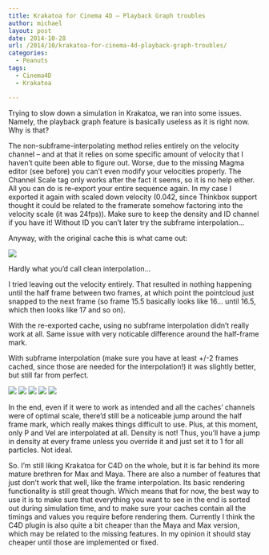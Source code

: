 ```yaml
---
title: Krakatoa for Cinema 4D – Playback Graph troubles
author: michael
layout: post
date: 2014-10-28
url: /2014/10/krakatoa-for-cinema-4d-playback-graph-troubles/
categories:
  - Peanuts
tags:
  - Cinema4D
  - Krakatoa

---
```

Trying to slow down a simulation in Krakatoa, we ran into some issues. Namely, the playback graph feature is basically useless as it is right now. Why is that?

The non-subframe-interpolating method relies entirely on the velocity channel &#8211; and at that it relies on some specific amount of velocity that I haven&#8217;t quite been able to figure out. Worse, due to the missing Magma editor (see before) you can&#8217;t even modify your velocities properly. The Channel Scale tag only works after the fact it seems, so it is no help either. All you can do is re-export your entire sequence again. In my case I exported it again with scaled down velocity (0.042, since Thinkbox support thought it could be related to the framerate somehow factoring into the velocity scale (it was 24fps)). Make sure to keep the density and ID channel if you have it! Without ID you can&#8217;t later try the subframe interpolation&#8230;

Anyway, with the original cache this is what came out:

![](http://www.flipswitchingmonkey.com/wp-content/uploads/2014/10/krakatoa_playbackgraph.jpg)

Hardly what you&#8217;d call clean interpolation&#8230;

I tried leaving out the velocity entirely. That resulted in nothing happening until the half frame between two frames, at which point the pointcloud just snapped to the next frame (so frame 15.5 basically looks like 16&#8230; until 16.5, which then looks like 17 and so on).

With the re-exported cache, using no subframe interpolation didn&#8217;t really work at all. Same issue with very noticable difference around the half-frame mark.

With subframe interpolation (make sure you have at least +/-2 frames cached, since those are needed for the interpolation!) it was slightly better, but still far from perfect.

![](/uploads/2014/10/retimeskip_1.jpg)
![](/uploads/2014/10/retimeskip_2.jpg)
![](/uploads/2014/10/retimeskip_3.jpg)
![](/uploads/2014/10/retimeskip_4.jpg)
![](/uploads/2014/10/retimeskip_5.jpg)

In the end, even if it were to work as intended and all the caches&#8217; channels were of optimal scale, there&#8217;d still be a noticeable jump around the half frame mark, which really makes things difficult to use. Plus, at this moment, only P and Vel are interpolated at all. Density is not! Thus, you&#8217;ll have a jump in density at every frame unless you override it and just set it to 1 for all particles. Not ideal.

So. I&#8217;m still liking Krakatoa for C4D on the whole, but it is far behind its more mature brethren for Max and Maya. There are also a number of features that just don&#8217;t work that well, like the frame interpolation. Its basic rendering functionality is still great though. Which means that for now, the best way to use it is to make sure that everything you want to see in the end is sorted out during simulation time, and to make sure your caches contain all the timings and values you require before rendering them. Currently I think the C4D plugin is also quite a bit cheaper than the Maya and Max version, which may be related to the missing features. In my opinion it should stay cheaper until those are implemented or fixed.
